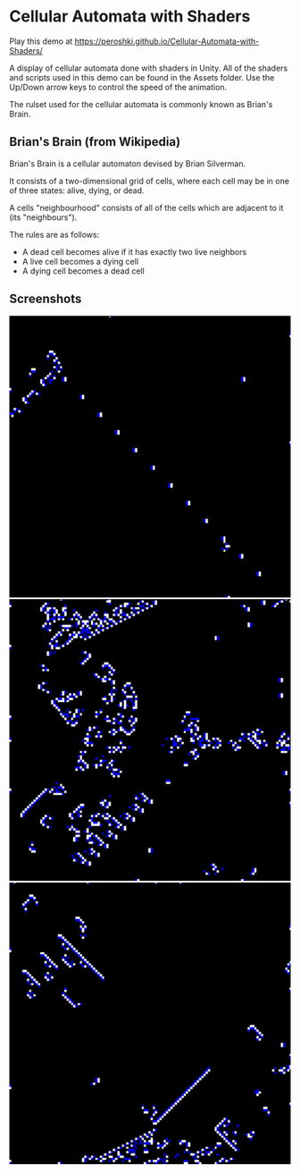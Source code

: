 # Cellular Automata with Shaders
Play this demo at https://peroshki.github.io/Cellular-Automata-with-Shaders/

A display of cellular automata done with shaders in Unity. All of the shaders and scripts used in this demo can be found in the Assets folder.
Use the Up/Down arrow keys to control the speed of the animation.

The rulset used for the cellular automata is commonly known as Brian's Brain.

## Brian's Brain (from Wikipedia)
Brian's Brain is a cellular automaton devised by Brian Silverman.

It consists of a two-dimensional grid of cells, where each cell may be in one of three states: alive, dying, or dead.

A cells "neighbourhood" consists of all of the cells which are adjacent to it (its "neighbours").

The rules are as follows:
* A dead cell becomes alive if it has exactly two live neighbors
* A live cell becomes a dying cell
* A dying cell becomes a dead cell

## Screenshots
![Screenshot 1](Screenshots/1.png)
![Screenshot 2](Screenshots/5.png)
![Screenshot 3](Screenshots/3.png)
